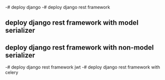 -# deploy django
-# deploy django rest framework
## deploy django rest framework with model serializer
## deploy django rest framework with non-model serializer
-# deploy django rest framework jwt
-# deploy django rest framework with celery
